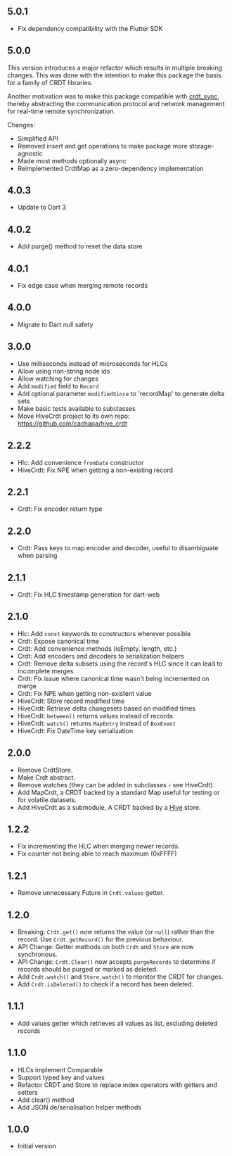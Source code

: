## 5.0.1
- Fix dependency compatibility with the Flutter SDK

## 5.0.0
This version introduces a major refactor which results in multiple breaking changes. This was done with the intention to make this package the basis for a family of CRDT libraries.

Another motivation was to make this package compatible with [crdt_sync](https://github.com/cachapa/crdt_sync), thereby abstracting the communication protocol and network management for real-time remote synchronization.

Changes:
- Simplified API
- Removed insert and get operations to make package more storage-agnostic
- Made most methods optionally async
- Reimplemented CrdtMap as a zero-dependency implementation

## 4.0.3
- Update to Dart 3

## 4.0.2
- Add purge() method to reset the data store

## 4.0.1
- Fix edge case when merging remote records

## 4.0.0
- Migrate to Dart null safety

## 3.0.0
- Use milliseconds instead of microseconds for HLCs
- Allow using non-string node ids
- Allow watching for changes
- Add `modified` field to `Record`
- Add optional parameter `modifiedSince` to 'recordMap' to generate delta sets
- Make basic tests available to subclasses
- Move HiveCrdt project to its own repo: https://github.com/cachapa/hive_crdt

## 2.2.2
- Hlc: Add convenience `fromDate` constructor
- HiveCrdt: Fix NPE when getting a non-existing record

## 2.2.1
- Crdt: Fix encoder return type

## 2.2.0
- Crdt: Pass keys to map encoder and decoder, useful to disambiguate when parsing

## 2.1.1
- Crdt: Fix HLC timestamp generation for dart-web

## 2.1.0
- Hlc: Add `const` keywords to constructors wherever possible
- Crdt: Expose canonical time
- Crdt: Add convenience methods (isEmpty. length, etc.)
- Crdt: Add encoders and decoders to serialization helpers
- Crdt: Remove delta subsets using the record's HLC since it can lead to incomplete merges
- Crdt: Fix issue where canonical time wasn't being incremented on merge
- Crdt: Fix NPE when getting non-existent value
- HiveCrdt: Store record modified time
- HiveCrdt: Retrieve delta changesets based on modified times
- HiveCrdt: `between()` returns values instead of records
- HiveCrdt: `watch()` returns `MapEntry` instead of `BoxEvent`
- HiveCrdt: Fix DateTime key serialization

## 2.0.0
- Remove CrdtStore.
- Make Crdt abstract.
- Remove watches (they can be added in subclasses - see HiveCrdt).
- Add MapCrdt, a CRDT backed by a standard Map useful for testing or for volatile datasets.
- Add HiveCrdt as a submodule, A CRDT backed by a [Hive](https://pub.dev/packages/hive) store.

## 1.2.2
- Fix incrementing the HLC when merging newer records.
- Fix counter not being able to reach maximum (0xFFFF)

## 1.2.1
- Remove unnecessary Future in `Crdt.values` getter.

## 1.2.0
- Breaking: `Crdt.get()` now returns the value (or `null`) rather than the record. Use `Crdt.getRecord()` for the previous behaviour.
- API Change: Getter methods on both `Crdt` and `Store` are now synchronous.
- API Change: `Crdt.Clear()` now accepts `purgeRecords` to determine if records should be purged or marked as deleted.
- Add `Crdt.watch()` and `Store.watch()` to monitor the CRDT for changes.
- Add `Crdt.isDeleted()` to check if a record has been deleted.

## 1.1.1
- Add values getter which retrieves all values as list, excluding deleted records

## 1.1.0
- HLCs implement Comparable
- Support typed key and values
- Refactor CRDT and Store to replace index operators with getters and setters
- Add clear() method
- Add JSON de/serialisation helper methods

## 1.0.0
- Initial version
